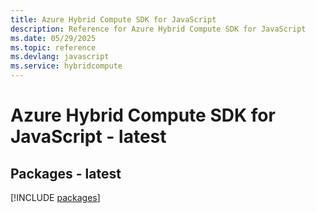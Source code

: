```yaml
---
title: Azure Hybrid Compute SDK for JavaScript
description: Reference for Azure Hybrid Compute SDK for JavaScript
ms.date: 05/29/2025
ms.topic: reference
ms.devlang: javascript
ms.service: hybridcompute
---
```

# Azure Hybrid Compute SDK for JavaScript - latest
## Packages - latest
[!INCLUDE [packages](hybrid-compute-index.md)]
